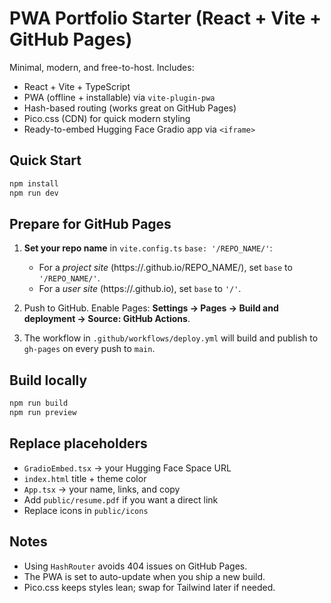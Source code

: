 # PWA Portfolio Starter (React + Vite + GitHub Pages)

Minimal, modern, and free-to-host. Includes:
- React + Vite + TypeScript
- PWA (offline + installable) via `vite-plugin-pwa`
- Hash-based routing (works great on GitHub Pages)
- Pico.css (CDN) for quick modern styling
- Ready-to-embed Hugging Face Gradio app via `<iframe>`

## Quick Start

```bash
npm install
npm run dev
```

## Prepare for GitHub Pages

1) **Set your repo name** in `vite.config.ts` `base: '/REPO_NAME/'`:
   - For a *project site* (https://<user>.github.io/REPO_NAME/), set `base` to `'/REPO_NAME/'`.
   - For a *user site* (https://<user>.github.io), set `base` to `'/'`.

2) Push to GitHub. Enable Pages: **Settings → Pages → Build and deployment → Source: GitHub Actions**.

3) The workflow in `.github/workflows/deploy.yml` will build and publish to `gh-pages` on every push to `main`.

## Build locally

```bash
npm run build
npm run preview
```

## Replace placeholders

- `GradioEmbed.tsx` → your Hugging Face Space URL
- `index.html` title + theme color
- `App.tsx` → your name, links, and copy
- Add `public/resume.pdf` if you want a direct link
- Replace icons in `public/icons`

## Notes

- Using `HashRouter` avoids 404 issues on GitHub Pages.
- The PWA is set to auto-update when you ship a new build.
- Pico.css keeps styles lean; swap for Tailwind later if needed.
